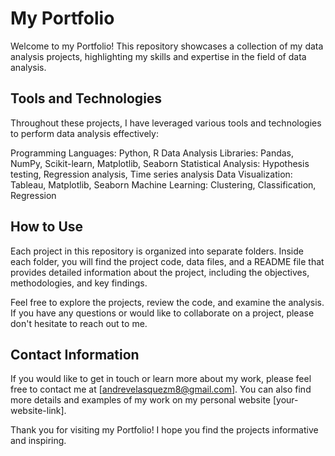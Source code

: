 # My Portfolio 

Welcome to my Portfolio! This repository showcases a collection of my data analysis projects, highlighting my skills and expertise in the field of data analysis.

## Tools and Technologies
Throughout these projects, I have leveraged various tools and technologies to perform data analysis effectively:

Programming Languages: Python, R
Data Analysis Libraries: Pandas, NumPy, Scikit-learn, Matplotlib, Seaborn
Statistical Analysis: Hypothesis testing, Regression analysis, Time series analysis
Data Visualization: Tableau, Matplotlib, Seaborn
Machine Learning: Clustering, Classification, Regression

## How to Use
Each project in this repository is organized into separate folders. Inside each folder, you will find the project code, data files, and a README file that provides detailed information about the project, including the objectives, methodologies, and key findings.

Feel free to explore the projects, review the code, and examine the analysis. If you have any questions or would like to collaborate on a project, please don't hesitate to reach out to me.

## Contact Information
If you would like to get in touch or learn more about my work, please feel free to contact me at [andrevelasquezm8@gmail.com]. You can also find more details and examples of my work on my personal website [your-website-link].

Thank you for visiting my Portfolio! I hope you find the projects informative and inspiring.
